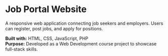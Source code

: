 # Job Portal Website

A responsive web application connecting job seekers and employers. Users can register, post jobs, and apply for positions.  

**Built with:** HTML, CSS, JavaScript, PHP  
**Purpose:** Developed as a Web Development course project to showcase full-stack skills.

